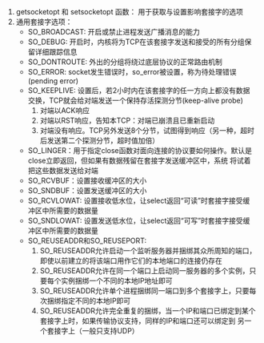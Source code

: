 1. getsocketopt 和 setsocketopt 函数： 用于获取与设置影响套接字的选项
2. 通用套接字选项：
    - SO_BROADCAST: 开启或禁止进程发送广播消息的能力
    - SO_DEBUG: 开启时，内核将为TCP在该套接字发送和接受的所有分组保留详细跟踪信息
    - SO_DONTROUTE: 外出的分组将绕过底层协议的正常路由机制
    - SO_ERROR: socket发生错误时，so_error被设置，称为待处理错误(pending error)
    - SO_KEEPLIVE: 设置后，若2小时内在该套接字的任一方向上都没有数据交换，TCP就会给对端发送一个保持存活探测分节(keep-alive probe)
        1. 对端以ACK响应
        2. 对端以RST响应，告知本TCP：对端已崩溃且已重新启动
        3. 对端没有响应。TCP另外发送8个分节，试图得到响应（另一种，超时后发送第二个探测分节，超时值加倍）
    - SO_LINGER：用于指定close函数对面向连接的协议要如何操作。默认是close立即返回，但如果有数据残留在套接字发送缓冲区中，系统
        将试着把这些数据发送给对端
    - SO_RCVBUF：设置接收缓冲区的大小
    - SO_SNDBUF：设置发送缓冲区的大小
    - SO_RCVLOWAT: 设置接收低水位，让select返回“可读”时套接字接受缓冲区中所需要的数据量
    - SO_SNDLOWAT: 设置发送低水位，让select返回“可写”时套接字接受缓冲区中所需要的数据量
    - SO_REUSEADDR和SO_REUSEPORT:
        1. SO_REUSEADDR允许启动一个监听服务器并捆绑其众所周知的端口，即使以前建立的将该端口用作它们的本地端口的连接仍存在
        2. SO_REUSEADDR允许在同一个端口上启动同一服务器的多个实例，只要每个实例捆绑一个不同的本地IP地址即可
        3. SO_REUSEADDR允许单个进程捆绑同一端口到多个套接字上，只要每次捆绑指定不同的本地IP即可
        4. SO_REUSEADDR允许完全重复的捆绑，当一个IP和端口已绑定到某个套接字上时，如果传输协议支持，同样的IP和端口还可以绑定到
            另一个套接字上（一般只支持UDP）
